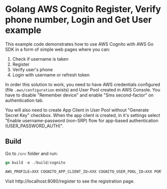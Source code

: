 # Golang AWS Cognito Register, Verify phone number, Login and Get User example

This example code demonstrates how to use AWS Cognito with AWS Go SDK in a form of simple web pages where you can:

1. Check if username is taken
2. Register
3. Verify user's phone
4. Login with username or refresh token

In order this solution to work, you need to have AWS credentials configured (file `.aws/configuration` exists) and User Pool created in AWS Console. You have to disable "Remember device" and enable "Sms second-factor" on authentication tab.

You will also need to create App Client in User Pool without "Generate Secret Key" checkbox. When the app client is created, in it's settings select "Enable username-password (non-SRP) flow for app-based authentication (USER_PASSWORD_AUTH)".

## Build

Go to `/src` folder and run:

```go
go build -o ./build/cognito

AWS_PROFILE=XXX COGNITO_APP_CLIENT_ID=XXX COGNITO_USER_POOL_ID=XXX PORT=8080 ./build/cognito
```

Visit http://localhost:8080/register to see the registration page.